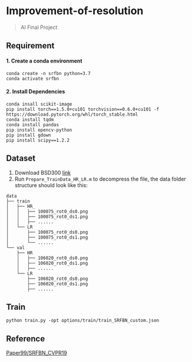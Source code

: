 # Improvement-of-resolution

> AI Final Project

## Requirement
#### 1. Create a conda environment
```
conda create -n srfbn python=3.7
conda activate srfbn
```
#### 2. Install Dependencies
```
conda insall scikit-image
pip install torch==1.5.0+cu101 torchvision==0.6.0+cu101 -f https://download.pytorch.org/whl/torch_stable.html
conda install tqdm
conda install pandas
pip install opencv-python
pip install gdown
pip install scipy==1.2.2
```

## Dataset
1. Download BSD300 [link](https://www2.eecs.berkeley.edu/Research/Projects/CS/vision/bsds/BSDS300/html/dataset/images.html)
2. Run `Prepare_TrainData_HR_LR.m` to decompress the file, the data folder structure should look like this:
```
data
├── train
│   ├── HR_
│   │   ├── 100075_rot0_ds0.png
│   │   ├── 100075_rot0_ds1.png
│   │   ├── ......
│   └── LR
│       ├── 100075_rot0_ds0.png
│       ├── 100075_rot0_ds1.png
│       └── ......
└── val
    ├── HR
    │   ├── 106020_rot0_ds0.png
    │   ├── 106020_rot0_ds1.png
    │   ├── ......
    └── LR
        ├── 106020_rot0_ds0.png
        ├── 106020_rot0_ds1.png
        ├── ......
```


## Train
```
python train.py -opt options/train/train_SRFBN_custom.json
```

## Reference

[Paper99/SRFBN_CVPR19](https://github.com/Paper99/SRFBN_CVPR19)

